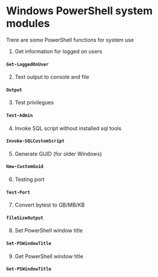 # Windows PowerShell system modules
Trere are some PowerShell functions for system use
1. Get information for logged on users
#### `Get-LoggedOnUser`
2. Text output to console and file
#### `Output`
3. Test privilegues
#### `Test-Admin`
4. Invoke SQL script without installed sql tools
#### `Invoke-SQLCustomScript`
5. Generate GUID (for older Windows)
#### `New-CustomGuid`
6. Testing port
#### `Test-Port`
7. Convert bytest to GB/MB/KB
#### `fileSizeOutput`
8. Set PowerShell window title
#### `Set-PSWindowTitle`
9. Get PowerShell window title
#### `Get-PSWindowTitle`